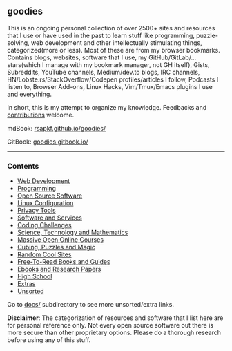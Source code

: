 ## goodies

This is an ongoing personal collection of over 2500+ sites and resources that I use or have used in the past to learn stuff like programming, puzzle-solving, web development and other intellectually stimulating things, categorized(more or less). Most of these are from my browser bookmarks. Contains blogs, websites, software that I use, my GitHub/GitLab/... stars(which I manage with my bookmark manager, not GH itself), Gists, Subreddits, YouTube channels, Medium/dev.to blogs, IRC channels, HN/Lobste.rs/StackOverflow/Codepen profiles/articles I follow, Podcasts I listen to, Browser Add-ons, Linux Hacks, Vim/Tmux/Emacs plugins I use and everything.

In short, this is my attempt to organize my knowledge. Feedbacks and [contributions](CONTRIBUTING.md) welcome.

mdBook: [rsapkf.github.io/goodies/](https://rsapkf.github.io/goodies/)

GitBook: [goodies.gitbook.io/](https://goodies.gitbook.io/)

---

### Contents

- [Web Development](docs/web-development.md)
- [Programming](docs/programming.md)
- [Open Source Software](docs/open-source-software.md)
- [Linux Configuration](docs/linux-configuration.md)
- [Privacy Tools](docs/privacy-tools.md)
- [Software and Services](docs/software-and-services.md)
- [Coding Challenges](docs/coding-challenges.md)
- [Science, Technology and Mathematics](docs/science-technology-and-mathematics.md)
- [Massive Open Online Courses](docs/moocs-and-courses.md)
- [Cubing, Puzzles and Magic](docs/cubing-puzzles-and-magic.md)
- [Random Cool Sites](docs/random-cool-sites.md)
- [Free-To-Read Books and Guides](docs/free-to-read-books-and-guides.md)
- [Ebooks and Research Papers](docs/ebooks-and-research-papers.md)
- [High School](docs/high-school.md)
- [Extras](docs/extras.md)
- [Unsorted](docs/unsorted.md)

Go to [docs/](https://github.com/rsapkf/goodies/blob/master/docs) subdirectory to see more unsorted/extra links.


**Disclaimer**: The categorization of resources and software that I list here are for personal reference only. Not every open source software out there is more secure than other proprietary options. Please do a thorough research before using any of this stuff.

